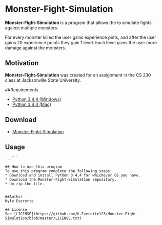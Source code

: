 # Monster-Fight-Simulation
**Monster-Fight-Simulation** is a program that allows the to simulate fights against multiple monsters.

For every monster killed the user gains experience pints, and after the user gains 20 experience points they gain 1 level.
Each level gives the user more damage against the monsters.



## Motivation
**Monster-Fight-Simulation** was created for an assignment in the CS 230 class at Jacksonville State University.

##Requirements
* [Python 3.4.4 (Windows)](https://www.python.org/ftp/python/3.4.4/python-3.4.4.msi)
* [Python 3.4.4 (Mac)](https://www.python.org/ftp/python/3.4.4/python-3.4.4-macosx10.6.pkg)

## Download
* [Monster-Fight-Simulation](https://github.com/K-Everette123/Monster-Fight-Simulation/archive/master.zip)

## Usage
```$ git clone https://github.com/K-Everette123/Monster-Fight-Simulation.git
...```

## How-to use this program
To use this program complete the following steps:
* Download and install Python 3.4.4 for whichever OS you have.
* Download the Monster-Fight-Simulation repository.
* Un-zip the file.


##Author
Kyle Everette

## License
See [LICENSE](https://github.com/K-Everette123/Monster-Fight-Simulation/blob/master/LICENSE.txt)
